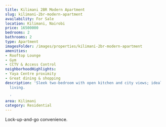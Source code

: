 ```yaml
---
title: Kilimani 2BR Modern Apartment
slug: kilimani-2br-modern-apartment
availability: For Sale
location: Kilimani, Nairobi
price: 16500000
bedrooms: 2
bathrooms: 2
type: Apartment
imagesFolder: /images/properties/kilimani-2br-modern-apartment
amenities:
- Rooftop Lounge
- Gym
- CCTV & Access Control
neighborhoodHighlights:
- Yaya Centre proximity
- Great dining & shopping
description: 'Sleek two-bedroom with open kitchen and city views; ideal for urban
  living.

  '
area: Kilimani
category: Residential
---
```


Lock-up-and-go convenience.
